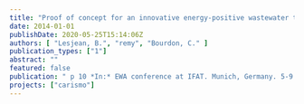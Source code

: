 ```yaml
---
title: "Proof of concept for an innovative energy-positive wastewater treatment scheme"
date: 2014-01-01
publishDate: 2020-05-25T15:14:06Z
authors: [ "Lesjean, B.", "remy", "Bourdon, C." ]
publication_types: ["1"]
abstract: ""
featured: false
publication: " p 10 *In:* EWA conference at IFAT. Munich, Germany. 5-9 May 2014"
projects: ["carismo"]
---
```


